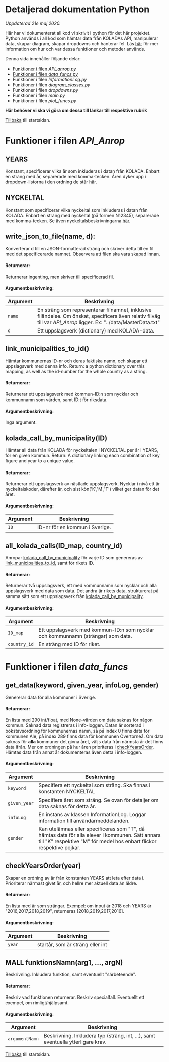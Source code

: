 # Detaljerad dokumentation Python
*Uppdaterad 21e maj 2020.*

Här har vi dokumenterat all kod vi skrivit i python för det här projektet. Python används i all kod som hämtar data från KOLADAs API, manipulerar data, skapar diagram, skapar dropdowns och hanterar fel. Läs [här](generell-dok.md) för mer information om hur och var dessa funktioner och metoder används.

Denna sida innehåller följande delar:
* [Funktioner i filen *API_anrop.py*](#funktionerifilenapi_anrop)
* [Funktioner i filen *data_funcs.py*](#funktionerifilendata_funcs)
* Funktioner i filen *InformationLog.py*
* Funktioner i filen *diagram_classes.py*
* Funktioner i filen *dropdowns.py*
* Funktioner i filen *main.py*
* Funktioner i filen *plot_funcs.py*

**Här behöver vi ska vi göra om dessa till länkar till respektive rubrik**

[Tillbaka](README.md) till startsidan.

# Funktioner i filen *API_Anrop*

## YEARS
Konstant, specificerar vilka år som inkluderas i datan från KOLADA. Enbart en sträng med år, separerade med komma-tecken. Åren dyker upp i dropdown-listorna i den ordning de står här.

## NYCKELTAL
Konstant som specificerar vilka nyckeltal som inkluderas i datan från KOLADA. Enbart en sträng med nyckeltal (på formen N12345), separerade med komma-tecken. Se även nyckeltalsbeskrivningarna [här](#).

## write_json_to_file(name, d):
Konverterar d till en JSON-formatterad sträng och skriver detta till en fil med det specificerarde namnet. Observera att filen ska vara skapad innan.
#### Returnerar:
Returnerar ingenting, men skriver till specificerad fil.
#### Argumentbeskrivning:

Argument | Beskrivning
-------- | -----------
`name` | En sträng som representerar filnamnet, inklusive filändelse. Om önskat, specificera även relativ filväg till var *API_Anrop* ligger. Ex: "../data/MasterData.txt"
`d` | Ett uppslagsverk (dictionary) med KOLADA-data.


## link_municipalities_to_id()
Hämtar kommunernas ID-nr och deras faktiska namn, och skapar ett uppslagsverk med denna info.
Return: a python dictionary over this mapping, as well as the id-number for the whole country as a string.
#### Returnerar:
Returnerar ett uppslagsverk med kommun-ID:n som nycklar och kommunnamn som värden, samt ID:t för riksdata.
#### Argumentbeskrivning:
Inga argument.

## kolada_call_by_municipality(ID)
Hämtar all data från KOLADA för nyckeltalen i NYCKELTAL per år i YEARS, för en given kommun.
Return: A dictionary linking each combination of key figure and year to a unique value.
#### Returnerar:
Returnerar ett uppslagsverk av nästlade uppslagsverk. Nycklar i nivå ett är nyckeltalskoder, därefter år, och sist kön('K','M','T') vilket ger datan för det året.
#### Argumentbeskrivning:

Argument | Beskrivning
-------- | -----------
`ID` | ID-nr för en kommun i Sverige.


## all_kolada_calls(ID_map, country_id)
Anropar [kolada_call_by_municipality](#koladacallbymunicipality) för varje ID som genereras av [link_municipalities_to_id](#linkmunicipalitiestoid), samt för rikets ID.
#### Returnerar:
Returnerar två uppslagsverk, ett med kommunnamn som nycklar och alla uppslagsverk med data som data. Det andra är rikets data, strukturerat på samma sätt som ett uppslagsverk från [kolada_call_by_municipality](#koladacallbymunicipality).
#### Argumentbeskrivning:

Argument | Beskrivning
-------- | -----------
`ID_map` | Ett uppslagsverk med kommun-ID:n som nycklar och kommunnamn (strängar) som data.
`country_id`  | En sträng med ID för riket.


# Funktioner i filen *data_funcs*


## get_data(keyword, given_year, infoLog, gender)
Genererar data för alla kommuner i Sverige.

#### Returnerar:
En lista med 290 int/float, med None-värden om data saknas för någon kommun. Saknad data registreras i info-loggen. Datan är sorterad i bokstavsordning för kommunernas namn, så på index 0 finns data för kommunen Ale, på index 289 finns data för kommunen Övertorneå.
Om data saknas för **alla** kommuner det givna året, väljs data från närmsta år det finns data ifrån. Mer om ordningen på hur
åren prioriteras i [checkYearsOrder](#checkyearsorderyear). Hämtas data från annat år dokumenteras även detta i info-loggen.
#### Argumentbeskrivning:

Argument | Beskrivning
-------- | -----------
`keyword` | Specifiera ett nyckeltal som sträng. Ska finnas i konstanten NYCKELTAL
`given_year` | Specifiera året som sträng. Se ovan för detaljer om data saknas för detta år.
`infoLog` | En instans av klassen InformationLog. Loggar information till användarmeddelanden.
`gender` | Kan utelämnas eller specificeras som "T", då hämtas data för alla elever i kommunen. Sätt annars till "K" respektive "M" för medel hos enbart flickor respektive pojkar.

## checkYearsOrder(year)
Skapar en ordning av år från konstanten YEARS att leta efter data i. Prioriterar närmast givet år, och hellre mer aktuell data än äldre.
#### Returnerar:
En lista med år som strängar.
Exempel: om input är 2018 och YEARS är "2016,2017,2018,2019", returneras [2018,2019,2017,2016].
#### Argumentbeskrivning:

Argument | Beskrivning
-------- | -----------
`year` | startår, som är sträng eller int

## MALL funktionsNamn(arg1, ..., argN)
Beskrivning. Inkludera funktion, samt eventuellt "särbeteende".
#### Returnerar:
Beskriv vad funktionen returnerar. Beskriv specialfall. Eventuellt ett exempel, om rimligt/hjälpsamt.
#### Argumentbeskrivning:

Argument | Beskrivning
-------- | -----------
`argumentNamn` | Beskrivning. Inkludera typ (sträng, int, ...), samt eventuella ytterligare krav.


[Tillbaka](README.md) till startsidan.

